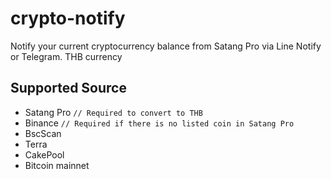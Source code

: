 # crypto-notify
Notify your current cryptocurrency balance from Satang Pro via Line Notify or Telegram. THB currency

## Supported Source

- Satang Pro `// Required to convert to THB`
- Binance `// Required if there is no listed coin in Satang Pro`
- BscScan
- Terra
- CakePool
- Bitcoin mainnet
